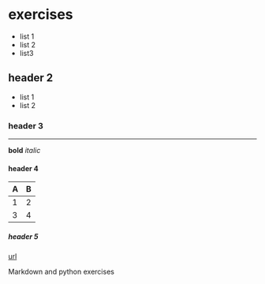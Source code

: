 #   exercises
- list 1
- list 2
- list3

##  header 2
* list 1
* list 2

### header 3
****
**bold**
*italic*

#### header 4

| A | B |
| --- | --- |
| 1 | 2 |
| 3 | 4 |

##### header 5
[url](http://www.dutchsec.com/)


Markdown and python exercises
